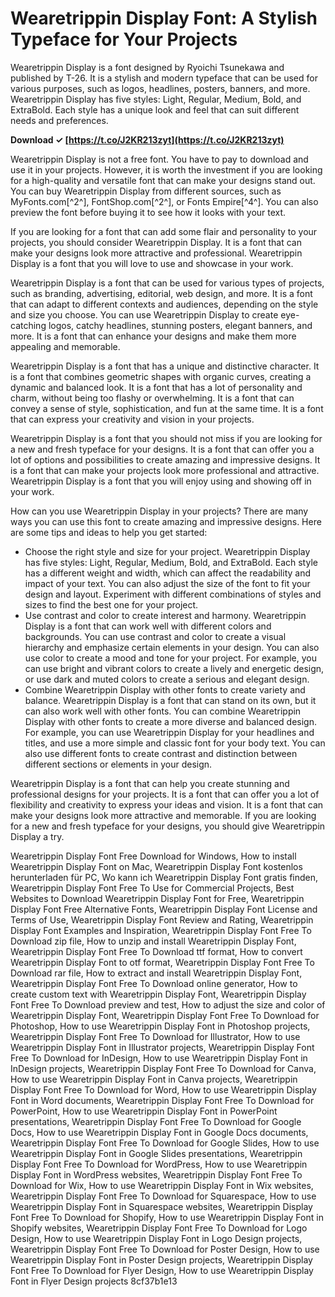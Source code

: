 
 
# Wearetrippin Display Font: A Stylish Typeface for Your Projects
 
Wearetrippin Display is a font designed by Ryoichi Tsunekawa and published by T-26. It is a stylish and modern typeface that can be used for various purposes, such as logos, headlines, posters, banners, and more. Wearetrippin Display has five styles: Light, Regular, Medium, Bold, and ExtraBold. Each style has a unique look and feel that can suit different needs and preferences.
 
**Download ✓ [https://t.co/J2KR213zyt](https://t.co/J2KR213zyt)**


 
Wearetrippin Display is not a free font. You have to pay to download and use it in your projects. However, it is worth the investment if you are looking for a high-quality and versatile font that can make your designs stand out. You can buy Wearetrippin Display from different sources, such as MyFonts.com[^2^], FontShop.com[^2^], or Fonts Empire[^4^]. You can also preview the font before buying it to see how it looks with your text.
 
If you are looking for a font that can add some flair and personality to your projects, you should consider Wearetrippin Display. It is a font that can make your designs look more attractive and professional. Wearetrippin Display is a font that you will love to use and showcase in your work.

Wearetrippin Display is a font that can be used for various types of projects, such as branding, advertising, editorial, web design, and more. It is a font that can adapt to different contexts and audiences, depending on the style and size you choose. You can use Wearetrippin Display to create eye-catching logos, catchy headlines, stunning posters, elegant banners, and more. It is a font that can enhance your designs and make them more appealing and memorable.
 
Wearetrippin Display is a font that has a unique and distinctive character. It is a font that combines geometric shapes with organic curves, creating a dynamic and balanced look. It is a font that has a lot of personality and charm, without being too flashy or overwhelming. It is a font that can convey a sense of style, sophistication, and fun at the same time. It is a font that can express your creativity and vision in your projects.
 
Wearetrippin Display is a font that you should not miss if you are looking for a new and fresh typeface for your designs. It is a font that can offer you a lot of options and possibilities to create amazing and impressive designs. It is a font that can make your projects look more professional and attractive. Wearetrippin Display is a font that you will enjoy using and showing off in your work.

How can you use Wearetrippin Display in your projects? There are many ways you can use this font to create amazing and impressive designs. Here are some tips and ideas to help you get started:
 
- Choose the right style and size for your project. Wearetrippin Display has five styles: Light, Regular, Medium, Bold, and ExtraBold. Each style has a different weight and width, which can affect the readability and impact of your text. You can also adjust the size of the font to fit your design and layout. Experiment with different combinations of styles and sizes to find the best one for your project.
- Use contrast and color to create interest and harmony. Wearetrippin Display is a font that can work well with different colors and backgrounds. You can use contrast and color to create a visual hierarchy and emphasize certain elements in your design. You can also use color to create a mood and tone for your project. For example, you can use bright and vibrant colors to create a lively and energetic design, or use dark and muted colors to create a serious and elegant design.
- Combine Wearetrippin Display with other fonts to create variety and balance. Wearetrippin Display is a font that can stand on its own, but it can also work well with other fonts. You can combine Wearetrippin Display with other fonts to create a more diverse and balanced design. For example, you can use Wearetrippin Display for your headlines and titles, and use a more simple and classic font for your body text. You can also use different fonts to create contrast and distinction between different sections or elements in your design.

Wearetrippin Display is a font that can help you create stunning and professional designs for your projects. It is a font that can offer you a lot of flexibility and creativity to express your ideas and vision. It is a font that can make your designs look more attractive and memorable. If you are looking for a new and fresh typeface for your designs, you should give Wearetrippin Display a try.
 
Wearetrippin Display Font Free Download for Windows,  How to install Wearetrippin Display Font on Mac,  Wearetrippin Display Font kostenlos herunterladen für PC,  Wo kann ich Wearetrippin Display Font gratis finden,  Wearetrippin Display Font Free To Use for Commercial Projects,  Best Websites to Download Wearetrippin Display Font for Free,  Wearetrippin Display Font Free Alternative Fonts,  Wearetrippin Display Font License and Terms of Use,  Wearetrippin Display Font Review and Rating,  Wearetrippin Display Font Examples and Inspiration,  Wearetrippin Display Font Free To Download zip file,  How to unzip and install Wearetrippin Display Font,  Wearetrippin Display Font Free To Download ttf format,  How to convert Wearetrippin Display Font to otf format,  Wearetrippin Display Font Free To Download rar file,  How to extract and install Wearetrippin Display Font,  Wearetrippin Display Font Free To Download online generator,  How to create custom text with Wearetrippin Display Font,  Wearetrippin Display Font Free To Download preview and test,  How to adjust the size and color of Wearetrippin Display Font,  Wearetrippin Display Font Free To Download for Photoshop,  How to use Wearetrippin Display Font in Photoshop projects,  Wearetrippin Display Font Free To Download for Illustrator,  How to use Wearetrippin Display Font in Illustrator projects,  Wearetrippin Display Font Free To Download for InDesign,  How to use Wearetrippin Display Font in InDesign projects,  Wearetrippin Display Font Free To Download for Canva,  How to use Wearetrippin Display Font in Canva projects,  Wearetrippin Display Font Free To Download for Word,  How to use Wearetrippin Display Font in Word documents,  Wearetrippin Display Font Free To Download for PowerPoint,  How to use Wearetrippin Display Font in PowerPoint presentations,  Wearetrippin Display Font Free To Download for Google Docs,  How to use Wearetrippin Display Font in Google Docs documents,  Wearetrippin Display Font Free To Download for Google Slides,  How to use Wearetrippin Display Font in Google Slides presentations,  Wearetrippin Display Font Free To Download for WordPress,  How to use Wearetrippin Display Font in WordPress websites,  Wearetrippin Display Font Free To Download for Wix,  How to use Wearetrippin Display Font in Wix websites,  Wearetrippin Display Font Free To Download for Squarespace,  How to use Wearetrippin Display Font in Squarespace websites,  Wearetrippin Display Font Free To Download for Shopify,  How to use Wearetrippin Display Font in Shopify websites,  Wearetrippin Display Font Free To Download for Logo Design,  How to use Wearetrippin Display Font in Logo Design projects,  Wearetrippin Display Font Free To Download for Poster Design,  How to use Wearetrippin Display Font in Poster Design projects,  Wearetrippin Display Font Free To Download for Flyer Design,  How to use Wearetrippin Display Font in Flyer Design projects
 8cf37b1e13
 
